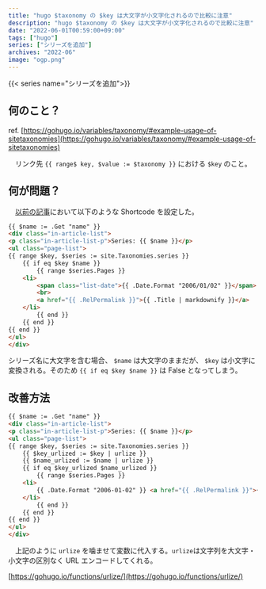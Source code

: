 ```yaml
---
title: "hugo $taxonomy の $key は大文字が小文字化されるので比較に注意"
description: "hugo $taxonomy の $key は大文字が小文字化されるので比較に注意"
date: "2022-06-01T00:59:00+09:00"
tags: ["hugo"]
series: ["シリーズを追加"]
archives: "2022-06"
image: "ogp.png"
---
```



{{< series name="シリーズを追加">}}  
## 何のこと？

ref. [https://gohugo.io/variables/taxonomy/#example-usage-of-sitetaxonomies](https://gohugo.io/variables/taxonomy/#example-usage-of-sitetaxonomies)

　リンク先 `{{ range$ key, $value := $taxonomy }}` における `$key` のこと。

## 何が問題？

　[以前の記事](https://tbsmcd.net/post/series-list/)において以下のような Shortcode を設定した。


```html
{{ $name := .Get "name" }}
<div class="in-article-list">
<p class="in-article-list-p">Series: {{ $name }}</p>
<ul class="page-list">
{{ range $key, $series := site.Taxonomies.series }}
    {{ if eq $key $name }}
        {{ range $series.Pages }}
    <li>
        <span class="list-date">{{ .Date.Format "2006/01/02" }}</span>
        <br>
        <a href="{{ .RelPermalink }}">{{ .Title | markdownify }}</a>
    </li>
        {{ end }}
    {{ end }}
{{ end }}
</ul>
</div>
```

シリーズ名に大文字を含む場合、 `$name` は大文字のままだが、 `$key` は小文字に変換される。そのため `{{ if eq $key $name }}` は False となってしまう。

## 改善方法


```html
{{ $name := .Get "name" }}
<div class="in-article-list">
<p class="in-article-list-p">Series: {{ $name }}</p>
<ul class="page-list">
{{ range $key, $series := site.Taxonomies.series }}
    {{ $key_urlized := $key | urlize }}
    {{ $name_urlized := $name | urlize }}
    {{ if eq $key_urlized $name_urlized }}
        {{ range $series.Pages }}
    <li>
        {{ .Date.Format "2006-01-02" }} <a href="{{ .RelPermalink }}">{{ .Title | markdownify }}</a>
    </li>
        {{ end }}
    {{ end }}
{{ end }}
</ul>
</div>
```

　上記のように `urlize` を噛ませて変数に代入する。`urlize`は文字列を大文字・小文字の区別なく URL エンコードしてくれる。

[https://gohugo.io/functions/urlize/](https://gohugo.io/functions/urlize/)
